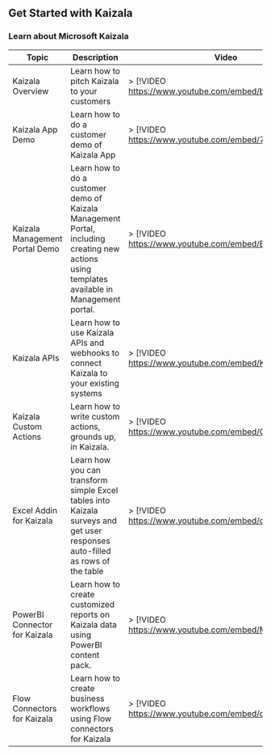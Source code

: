 ## Get Started with Kaizala


### Learn about Microsoft Kaizala
| Topic  | Description |  Video |
|----|----|-----------------|
| Kaizala Overview | Learn how to pitch Kaizala to your customers | > [!VIDEO https://www.youtube.com/embed/b3fT7clGce8]   |
| Kaizala App Demo | Learn how to do a customer demo of Kaizala App | > [!VIDEO https://www.youtube.com/embed/7KKTrdguxds]   |
| Kaizala Management Portal Demo | Learn how to do a customer demo of Kaizala Management Portal, including creating new actions using templates available in Management portal. | > [!VIDEO https://www.youtube.com/embed/Bl9nLbxHQRA]   |
| Kaizala APIs | Learn how to use Kaizala APIs and webhooks to connect Kaizala to your existing systems | > [!VIDEO https://www.youtube.com/embed/KA7D6IrvBMw]   |
| Kaizala Custom Actions | Learn how to write custom actions, grounds up, in Kaizala.  | > [!VIDEO https://www.youtube.com/embed/QzDKW7GfmTE]   |
| Excel Addin for Kaizala | Learn how you can transform simple Excel tables into Kaizala surveys and get user responses auto-filled as rows of the table  | > [!VIDEO https://www.youtube.com/embed/cyvfEw5zGv8]   |
| PowerBI Connector for Kaizala | Learn how to create customized reports on Kaizala data using PowerBI content pack.  | > [!VIDEO https://www.youtube.com/embed/MnUIRs3_gQI]   |
| Flow Connectors for Kaizala | Learn how to create business workflows using Flow connectors for Kaizala  | > [!VIDEO https://www.youtube.com/embed/dNkCAFCFJVM]   |
